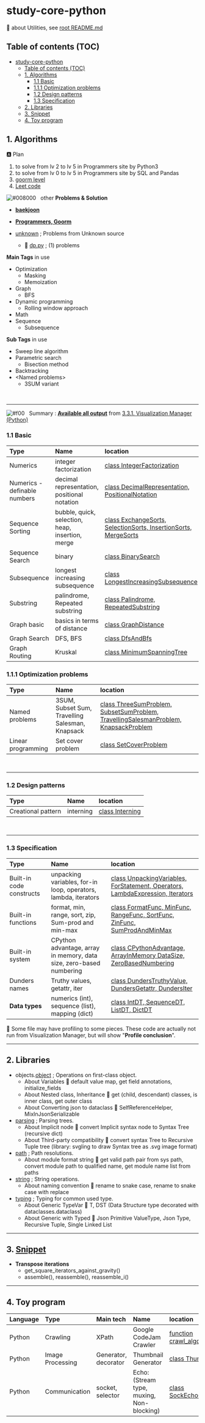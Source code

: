 # study-core-python

📝 about Utilities, see [root README.md](../../README.md#31-python-utilities)

## Table of contents (TOC)

- [study-core-python](#study-core-python)
  - [Table of contents (TOC)](#table-of-contents-toc)
  - [1. Algorithms](#1-algorithms)
    - [1.1 Basic](#11-basic)
    - [1.1.1 Optimization problems](#111-optimization-problems)
    - [1.2 Design patterns](#12-design-patterns)
    - [1.3 Specification](#13-specification)
  - [2. Libraries](#2-libraries)
  - [3. Snippet](#3-snippet)
  - [4. Toy program](#4-toy-program)

## 1. Algorithms

🅰️ Plan

1. to solve from lv 2 to lv 5 in Programmers site by Python3
2. to solve from lv 0 to lv 5 in Programmers site by SQL and Pandas
3. [goorm level](https://level.goorm.io/)
4. [Leet code](https://leetcode.com/)

![#008000](https://placehold.co/15x15/008000/008000.png) &nbsp; other **Problems & Solution**

- [**baekjoon**](wbfw109/algorithms/baekjoon/README.md)
- [**Programmers, Goorm**](wbfw109/algorithms/_practice/README.md)
- [unknown](wbfw109/algorithms/unknown/) ; Problems from Unknown source

  - 📝 [dp.py](wbfw109/algorithms/unknown/dp.py) ; (1) problems

**Main Tags** in use

- Optimization
  - Masking
  - Memoization
- Graph
  - BFS
- Dynamic programming
  - Rolling window approach
- Math
- Sequence
  - Subsequence

**Sub Tags** in use

- Sweep line algorithm
- Parametric search
  - Bisection method
- Backtracking
- \<Named problems\>
  - 3SUM variant

&nbsp;

---

![#f00](https://placehold.co/15x15/f00/f00.png) &nbsp; Summary : **[Available all output](https://wbfw109.github.io/visualization_manager/ipython_central_control.html)** from [3.3.1. Visualization Manager (Python)](../../README.md#331-visualization-manager-python)

### 1.1 Basic

| Type                         | Name                                             | location                                                                                                        |
| :--------------------------- | :----------------------------------------------- | :-------------------------------------------------------------------------------------------------------------- |
| Numerics                     | integer factorization                            | [class IntegerFactorization](wbfw109/labs/basics/numerics/factorization.py#L19)                                 |
| Numerics - definable numbers | decimal representation, positional notation      | [class DecimalRepresentation, PositionalNotation](wbfw109/labs/basics/numerics/rational_number.py#L19)          |
| Sequence Sorting             | bubble, quick, selection, heap, insertion, merge | [class ExchangeSorts, SelectionSorts, InsertionSorts, MergeSorts](wbfw109/labs/basics/sequences/sorting.py#L26) |
| Sequence Search              | binary                                           | [class BinarySearch](wbfw109/labs/basics/sequences/search.py#L47)                                               |
| Subsequence                  | longest increasing subsequence                   | [class LongestIncreasingSubsequence](wbfw109/labs/basics/sequences/subsequence.py#L21)                          |
| Substring                    | palindrome, Repeated substring                   | [class Palindrome, RepeatedSubstring](wbfw109/labs/basics/sequences/substrings.py#L21)                          |
| Graph basic                  | basics in terms of distance                      | [class GraphDistance](wbfw109/labs/basics/graphs/basic.py#L104)                                                 |
| Graph Search                 | DFS, BFS                                         | [class DfsAndBfs](wbfw109/labs/basics/graphs/search.py#L89)                                                     |
| Graph Routing                | Kruskal                                          | [class MinimumSpanningTree](wbfw109/labs/basics/graphs/routing.py#L102)                                         |

### 1.1.1 Optimization problems

| Type               | Name                                            | location                                                                                                                                       |
| :----------------- | :---------------------------------------------- | :--------------------------------------------------------------------------------------------------------------------------------------------- |
| Named problems     | 3SUM, Subset Sum, Travelling Salesman, Knapsack | [class ThreeSumProblem, SubsetSumProblem, TravellingSalesmanProblem, KnapsackProblem](wbfw109/labs/basics/optimizations/named_problems.py#L48) |
| Linear programming | Set cover problem                               | [class SetCoverProblem](wbfw109/labs/basics/optimizations/linear_programming.py#L57)                                                           |

&nbsp;

---

### 1.2 Design patterns

| Type               | Name      | location                                               |
| :----------------- | :-------- | :----------------------------------------------------- |
| Creational pattern | interning | [class Interning](wbfw109/labs/design_patterns.py#L18) |

&nbsp;

---

### 1.3 Specification

| Type                     | Name                                                                | location                                                                                                                       |
| :----------------------- | :------------------------------------------------------------------ | :----------------------------------------------------------------------------------------------------------------------------- |
| Built-in code constructs | unpacking variables, for-in loop, operators, lambda, iterators      | [class UnpackingVariables, ForStatement, Operators, LambdaExpression, Iterators](wbfw109/labs/builtins/code_constructs.py#L24) |
| Built-in functions       | format, min, range, sort, zip, Sum-prod and min-max                 | [class FormatFunc, MinFunc, RangeFunc, SortFunc, ZinFunc, SumProdAndMinMax](wbfw109/labs/builtins/functions.py#L18)            |
| Built-in system          | CPython advantage, array in memory, data size, zero-based numbering | [class CPythonAdvantage, ArrayInMemory DataSize, ZeroBasedNumbering](wbfw109/labs/builtins/system.py#L18)                      |
| Dunders names            | Truthy values, getattr, iter                                        | [class DundersTruthyValue, DundersGetattr, DundersIter](wbfw109/labs/dunders_names.py#L36)                                     |
| **Data types**           | numerics (int), sequence (list), mapping (dict)                     | [class IntDT, SequenceDT, ListDT, DictDT](wbfw109/labs/basics/data_stucture.py#L28)                                            |

🧊 Some file may have profiling to some pieces. These code are actually not run from Visualization Manager, but will show "**Profile conclusion**".

---

## 2. Libraries

- objects.[object](wbfw109/libs/objects/object.py) ; Operations on first-class object.
  - About Variables 🔪 default value map, get field annotations, initialize_fields
  - About Nested class, Inheritance 🔪 get (child, descendant) classes, is inner class, get outer class
  - About Converting json to dataclass 🔪 SelfReferenceHelper, MixInJsonSerializable
- [parsing](wbfw109/libs/parsing.py) ; Parsing trees.
  - About Implicit node 🔪 convert Implicit syntax node to Syntax Tree (recursive dict)
  - About Third-party compatibility 🔪 convert syntax Tree to Recursive Tuple tree (library: svgling to draw Syntax tree as .svg image format)
- [path](wbfw109/libs/path.py) ; Path resolutions.
  - About module format string 🔪 get valid path pair from sys path, convert module path to qualified name, get module name list from paths
- [string](wbfw109/libs/string.py) ; String operations.
  - About naming convention 🔪 rename to snake case, rename to snake case with replace
- [typing](wbfw109/libs/typing.py) ; Typing for common used type.
  - About Generic TypeVar 🔪 T, DST (Data Structure type decorated with dataclasses.dataclass)
  - About Generic with Typed 🔪 Json Primitive ValueType, Json Type, Recursive Tuple, Single Linked List

---

## 3. [Snippet](wbfw109/template/snippet.py)

- **Transpose iterations**
  - get_square_iterators_against_gravity()
  - assemble(), reassemble(), reassemble_i()

---

## 4. Toy program

| Language | Type             | Main tech            | Name                                      | location                                                                               |
| :------- | :--------------- | :------------------- | :---------------------------------------- | :------------------------------------------------------------------------------------- |
| Python   | Crawling         | XPath                | Google CodeJam Crawler                    | [function crawl_algorithms_code_jam()](wbfw109/libs/utilities/self/algorithms.py#L200) |
| Python   | Image Processing | Generator, decorator | Thumbnail Generator                       | [class ThumbGenExample](wbfw109/labs/dunders_names.py#L411)                            |
| Python   | Communication    | socket, selector     | Echo: (Stream type, muxing, Non-blocking) | [class SockEchoCommunication](wbfw109/labs/networking.py#L73)                          |
